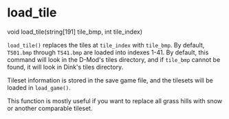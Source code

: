 # load_tile

<Prototype>void load_tile(string[191] tile_bmp, int tile_index)</Prototype>

`load_tile()` replaces the tiles at `tile_index` with `tile_bmp`. By default, `TS01.bmp` through `TS41.bmp` are loaded into indexes 1-41. By default, this command will look in the D-Mod's tiles directory, and if `tile_bmp` cannot be found, it will look in Dink's tiles directory.

Tileset information is stored in the save game file, and the tilesets will be loaded in `load_game()`.

This function is mostly useful if you want to replace all grass hills with snow or another comparable tileset.
